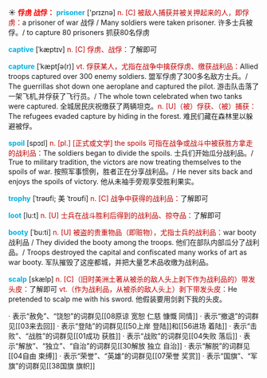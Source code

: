 ☀ <font color="red">**俘虏 战俘：**</font>
<font color="sky blue">**prisoner**</font> ['prɪznə] 
<font color="#c00000">n. [C] 被敌人捕获并被关押起来的人，即俘虏：</font>a prisoner of war 战俘 / Many soldiers were taken prisoner. 许多士兵被俘。/ to capture 80 prisoners 抓获80名俘虏
           
<font color="sky blue">**captive**</font> [ˈkæptɪv]
<font color="#c00000">n. [C] 俘虏、战俘：</font>了解即可           

<font color="sky blue">**capture**</font> [ˈkæptʃə(r)]
<font color="#c00000">vt. 俘获某人，尤指在战争中擒获俘虏、缴获战利品：</font>Allied troops captured over 300 enemy soldiers. 盟军俘虏了300多名敌方士兵。/ The guerrillas shot down one aeroplane and captured the pilot. 游击队击落了一架飞机,并俘获了飞行员。/ The whole town celebrated when two tanks were captured. 全城居民庆祝缴获了两辆坦克。<font color="#c00000">n. [U]（被）俘获、（被）捕获：</font>The refugees evaded capture by hiding in the forest. 难民们藏在森林里以躲避被俘。

<font color="sky blue">**spoil**</font> [spɔɪl]
<font color="#c00000">n. [pl.] [正式或文学] the spoils 可指在战争或战斗中被获胜方拿走的战利品：</font>The soldiers began to divide the spoils. 士兵们开始瓜分战利品。/ True to military tradition, the victors are now treating themselves to the spoils of war. 按照军事惯例，胜者正在分享战利品。/ He never sits back and enjoys the spoils of victory. 他从未袖手旁观享受胜利果实。

<font color="sky blue">**trophy**</font> [ˈtrəʊfi; 美 ˈtroʊfi]
<font color="#c00000">n. [C] 战争中获得的战利品：</font>了解即可
           
<font color="sky blue">**loot**</font> [lu:t]
<font color="#c00000">n. [U] 士兵在战斗胜利后得到的战利品、掠夺品：</font>了解即可
           
<font color="sky blue">**booty**</font> [ˈbu:ti]
<font color="#c00000">n. [U] 被盗的贵重物品（即赃物），尤指士兵的战利品：</font>war booty 战利品 / They divided the booty among the troops. 他们在部队内部瓜分了战利品。/ Troops destroyed the capital and confiscated many works of art as war booty. 军队摧毁了这座都城，并把大量艺术品收缴为战利品。
           
<font color="sky blue">**scalp**</font> [skælp]
<font color="#c00000">n. [C]（旧时美洲土著从被杀的敌人头上剥下作为战利品的）带发头皮：</font>了解即可 <font color="#c00000">vt.（作为战利品，从被杀的敌人头上）剥下带发头皮：</font>He pretended to scalp me with his sword. 他假装要用剑剥下我的头皮。

· 表示“赦免”、“饶恕”的词群见[[08原谅 宽恕 仁慈 慷慨 同情]]
· 表示“撤退”的词群见[[03来去回]]
· 表示“登陆”的词群见[[50上岸 登陆]]和[[56进场 着陆]]
· 表示“击败”、“战胜”的词群见[[01成功 获胜]]
· 表示“战败”的词群见[[04失败 落后]]
· 表示“解放”、“独立”、“自治”的词群见[[30解放 独立 自治]]
· 表示“解脱”的词群见[[04自由 束缚]]
· 表示“荣誉”、“英雄”的词群见[[07荣誉 奖赏]]
· 表示“国旗”、“军旗”的词群见[[38国旗 旗帜]]
